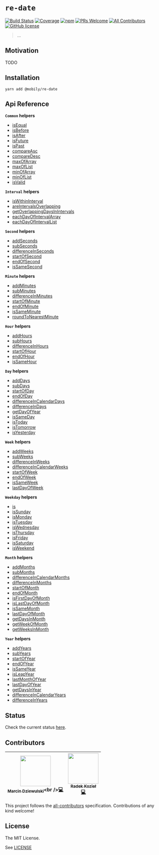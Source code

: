 # `re-date`

[![Build Status](https://img.shields.io/travis/com/mobily/re-date.svg?style=flat-square)](https://travis-ci.com/mobily/re-date) [![Coverage](https://img.shields.io/coveralls/github/mobily/re-date.svg?style=flat-square)](https://coveralls.io/github/mobily/re-date?branch=master) [![npm](https://img.shields.io/npm/v/@mobily/re-date.svg?style=flat-square)](https://www.npmjs.com/package/@mobily/re-date) [![PRs Welcome](https://img.shields.io/badge/PRs-welcome-brightgreen.svg?style=flat-square)](http://makeapullrequest.com) [![All Contributors](https://img.shields.io/badge/all_contributors-2-orange.svg?style=flat-square)](#contributors) [![GitHub license](https://img.shields.io/badge/license-MIT-blue.svg?style=flat-square)](https://github.com/mobily/re-date/blob/master/LICENSE)

> …

## Motivation

TODO

## Installation

```shell
yarn add @mobily/re-date
```

## Api Reference

<!-- TOC:START - Do not remove or modify this section -->
**`Common` helpers**

* [isEqual](docs/common.md#isequal)
* [isBefore](docs/common.md#isbefore)
* [isAfter](docs/common.md#isafter)
* [isFuture](docs/common.md#isfuture)
* [isPast](docs/common.md#ispast)
* [compareAsc](docs/common.md#compareasc)
* [compareDesc](docs/common.md#comparedesc)
* [maxOfArray](docs/common.md#maxofarray)
* [maxOfList](docs/common.md#maxoflist)
* [minOfArray](docs/common.md#minofarray)
* [minOfList](docs/common.md#minoflist)
* [isValid](docs/common.md#isvalid)

**`Interval` helpers**

* [isWithinInterval](docs/interval.md#iswithininterval)
* [areIntervalsOverlapping](docs/interval.md#areintervalsoverlapping)
* [getOverlappingDaysInIntervals](docs/interval.md#getoverlappingdaysinintervals)
* [eachDayOfIntervalArray](docs/interval.md#eachdayofintervalarray)
* [eachDayOfIntervalList](docs/interval.md#eachdayofintervallist)

**`Second` helpers**

* [addSeconds](docs/second.md#addseconds)
* [subSeconds](docs/second.md#subseconds)
* [differenceInSeconds](docs/second.md#differenceinseconds)
* [startOfSecond](docs/second.md#startofsecond)
* [endOfSecond](docs/second.md#endofsecond)
* [isSameSecond](docs/second.md#issamesecond)

**`Minute` helpers**

* [addMinutes](docs/minute.md#addminutes)
* [subMinutes](docs/minute.md#subminutes)
* [differenceInMinutes](docs/minute.md#differenceinminutes)
* [startOfMinute](docs/minute.md#startofminute)
* [endOfMinute](docs/minute.md#endofminute)
* [isSameMinute](docs/minute.md#issameminute)
* [roundToNearestMinute](docs/minute.md#roundtonearestminute)

**`Hour` helpers**

* [addHours](docs/hour.md#addhours)
* [subHours](docs/hour.md#subhours)
* [differenceInHours](docs/hour.md#differenceinhours)
* [startOfHour](docs/hour.md#startofhour)
* [endOfHour](docs/hour.md#endofhour)
* [isSameHour](docs/hour.md#issamehour)

**`Day` helpers**

* [addDays](docs/day.md#adddays)
* [subDays](docs/day.md#subdays)
* [startOfDay](docs/day.md#startofday)
* [endOfDay](docs/day.md#endofday)
* [differenceInCalendarDays](docs/day.md#differenceincalendardays)
* [differenceInDays](docs/day.md#differenceindays)
* [getDayOfYear](docs/day.md#getdayofyear)
* [isSameDay](docs/day.md#issameday)
* [isToday](docs/day.md#istoday)
* [isTomorrow](docs/day.md#istomorrow)
* [isYesterday](docs/day.md#isyesterday)

**`Week` helpers**

* [addWeeks](docs/week.md#addweeks)
* [subWeeks](docs/week.md#subweeks)
* [differenceInWeeks](docs/week.md#differenceinweeks)
* [differenceInCalendarWeeks](docs/week.md#differenceincalendarweeks)
* [startOfWeek](docs/week.md#startofweek)
* [endOfWeek](docs/week.md#endofweek)
* [isSameWeek](docs/week.md#issameweek)
* [lastDayOfWeek](docs/week.md#lastdayofweek)

**`Weekday` helpers**

* [is](docs/weekday.md#is)
* [isSunday](docs/weekday.md#issunday)
* [isMonday](docs/weekday.md#ismonday)
* [isTuesday](docs/weekday.md#istuesday)
* [isWednesday](docs/weekday.md#iswednesday)
* [isThursday](docs/weekday.md#isthursday)
* [isFriday](docs/weekday.md#isfriday)
* [isSaturday](docs/weekday.md#issaturday)
* [isWeekend](docs/weekday.md#isweekend)

**`Month` helpers**

* [addMonths](docs/month.md#addmonths)
* [subMonths](docs/month.md#submonths)
* [differenceInCalendarMonths](docs/month.md#differenceincalendarmonths)
* [differenceInMonths](docs/month.md#differenceinmonths)
* [startOfMonth](docs/month.md#startofmonth)
* [endOfMonth](docs/month.md#endofmonth)
* [isFirstDayOfMonth](docs/month.md#isfirstdayofmonth)
* [isLastDayOfMonth](docs/month.md#islastdayofmonth)
* [isSameMonth](docs/month.md#issamemonth)
* [lastDayOfMonth](docs/month.md#lastdayofmonth)
* [getDaysInMonth](docs/month.md#getdaysinmonth)
* [getWeekOfMonth](docs/month.md#getweekofmonth)
* [getWeeksInMonth](docs/month.md#getweeksinmonth)

**`Year` helpers**

* [addYears](docs/year.md#addyears)
* [subYears](docs/year.md#subyears)
* [startOfYear](docs/year.md#startofyear)
* [endOfYear](docs/year.md#endofyear)
* [isSameYear](docs/year.md#issameyear)
* [isLeapYear](docs/year.md#isleapyear)
* [lastMonthOfYear](docs/year.md#lastmonthofyear)
* [lastDayOfYear](docs/year.md#lastdayofyear)
* [getDaysInYear](docs/year.md#getdaysinyear)
* [differenceInCalendarYears](docs/year.md#differenceincalendaryears)
* [differenceInYears](docs/year.md#differenceinyears)

<!-- TOC:END -->

## Status

Check the current status [here](STATUS.md).

## Contributors

<!-- ALL-CONTRIBUTORS-LIST:START - Do not remove or modify this section -->
<!-- prettier-ignore -->
| [<img src="https://avatars1.githubusercontent.com/u/1467712?v=4" width="100px;"/><br /><sub><b>Marcin Dziewulski</b></sub>](https://twitter.com/__marcin_)<br />[💻](https://github.com/mobily/re-date/commits?author=mobily "Code") | [<img src="https://avatars3.githubusercontent.com/u/1303365?v=4" width="100px;"/><br /><sub><b>Radek Kozieł</b></sub>](http://radoslawkoziel.pl)<br />[💻](https://github.com/mobily/re-date/commits?author=panr "Code") |
| :---: | :---: |
<!-- ALL-CONTRIBUTORS-LIST:END -->

This project follows the [all-contributors](https://github.com/kentcdodds/all-contributors) specification. Contributions of any kind welcome!

## License

The MIT License.

See [LICENSE](LICENSE)
